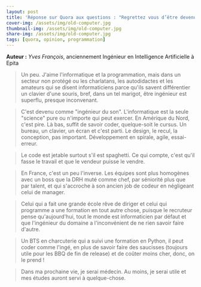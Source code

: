 ```yaml
---
layout: post
title: 'Réponse sur Quora aux questions : "Regrettez vous d’être devenu un ingénieur informaticien/programmeur ? Pourquoi ?'
cover-img: /assets/img/old-computer.jpg
thumbnail-img: /assets/img/old-computer.jpg
share-img: /assets/img/old-computer.jpg
tags: [quora, opinion, programmation]
---
```


**Auteur :** *Yves François*, anciennement Ingénieur en Intelligence Artificielle à Epita

>Un peu. J'aime l'informatique et la programmation, mais dans un secteur non protégé ou les charlatans, les autodidactes et les amateurs qui se disent informaticiens parce qu'ils savent différentier un clavier d'une souris, bref, dans un tel marigot, être ingénieur est superflu, presque inconvenant.

>C'est devenu comme "ingénieur du son". L'informatique est la seule "science" pure ou n'importe qui peut exercer. En Amérique du Nord, c'est pire. Là bas, suffit de savoir coder, quelque-soit le cursus. Un bureau, un clavier, un écran et c'est parti. Le design, le recul, la conception, pas important. Développement en spirale, agile, essai-erreur.

>Le code est jetable surtout s'il est spaghetti. Ce qui compte, c'est qu'il fasse le travail et que le vendeur
puisse le vendre.

>En France, c'est un peu l'inverse. Les équipes sont plus homogènes avec un boss que la DRH
>muté comme chef, par séniorité plus que par talent, et qui s'accroche à son ancien job de codeur en négligeant
>celui de manager.

>Celui qui a fait une grande école rêve de diriger et celui qui programme a une formation en
>tout autre chose, puisque le recruteur pense qu'aujourd'hui, tout le monde est informaticien par défaut et que
>l'ingénieur du domaine a l'inconvénient de ne rien savoir faire d'autre.

>Un BTS en charcuterie qui a suivi une
>formation en Python, il peut coder comme l'ingé, en plus de savoir faire des saucisses (toujours utile pour les
>BBQ de fin de release) et de coûter moins cher, donc, on le prend !

>Dans ma prochaine vie, je serai médecin. Au moins, je serai utile et mes études auront servi à quelque-chose.
